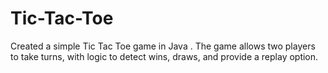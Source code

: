 # Tic-Tac-Toe
Created a simple Tic Tac Toe game in Java . The game allows two players to take turns, with logic to detect wins, draws, and provide a replay option.
